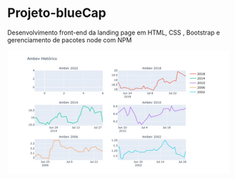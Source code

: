 # Projeto-blueCap
Desenvolvimento front-end da landing page em HTML, CSS , Bootstrap e gerenciamento de pacotes node com NPM


![grafico plotly ambev](https://github.com/thiagobacelar/Dados-ambev-plotly/blob/main/ambev-grafico-2.jpg)
